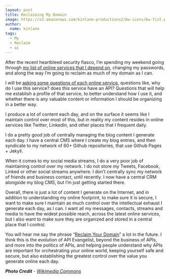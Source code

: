 ```yaml
---
layout: post
title: Reclaiming My Domain
image: https://s3.amazonaws.com/kinlane-productions2/bw-icons/bw-fist.png
author:
  name: kinlane
tags:
  - My
  - Reclaim
  - ai
---
```

After the recent heartbleed security fiasco, I’m spending my weekend going through [my list of online services that I depend on](http://kinlane.reclaimyourdomain.org/2014/04/12/which-online-services-do-i-depend-on/), changing my passwords, and along the way I’m going to reclaim as much of my domain as I can.

I will be [asking some questions of each online service](http://kinlane.reclaimyourdomain.org/2014/04/12/reclaim-profile-for-each-service-i-depend-on/), questions like, why do I use this service? does this service have an API? Questions that will help me establish a profile of that service, to better understand how I use it, and whether there is any valuable content or information I should be organizing in a better way.

I produce a lot of content each day, and on the surface it seems like I maintain control over most of this, but in reality my content resides in online services like Twitter, LinkedIn, and other places that I frequent daily.

I do a pretty good job of centrally managing the blog content I generate each day. I have a central CMS where I create my blog entries, and then syndicate to my network of 60+ Github repositories, that use Github Pages + Jekyll.

When it comes to my social media streams, I do a very poor job of maintaining control over my network. I do not store my Tweets, Facebook, Linked or other social streams anywhere. I don’t centrally sync my network of friends and business contact, until recently. I now have a central CRM alongside my blog CMS, but I’m just getting started there.

Overall, there is just a lot of content I generate on the Internet, and in addition to understanding my online footprint, to make sure it is secure, I want to make sure I maintain as much control over the intellectual exhaust I generate each day, as I can. I want all my messages, contacts, streams and media to have the widest possible reach, across the latest online services, but I also want to make sure they are organized and stored in a central place that I control.

You will hear me say the phrase “[Reclaim Your Domain](http://kinlane.reclaimyourdomain.org/index.html)” a lot in the future. I think this is the evolution of API Evangelist, beyond the business of APIs, and more into the politics of APIs, and helping people understand why APIs are important for orchestrating your online world, keeping yourself safe and secure, but also establishing the greatest control over the value you generate online each day.

_**Photo Credit** \- [Wikimedia Commons](http://commons.wikimedia.org/wiki/File:Fist.png)_